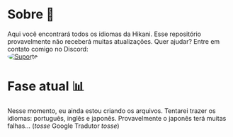 # Sobre 📜
Aqui você encontrará todos os idiomas da Hikani.
Esse repositório provavelmente não receberá muitas atualizações.
Quer ajudar? Entre em contato comigo no Discord:
<br/>
<a href="https://discord.gg/G3wrqEa"> <img style="border-radius:100%;" src="https://discordapp.com/api/guilds/400297081178423308/widget.png?style=banner4" alt="Suporte"></a>

# Fase atual 📊
Nesse momento, eu ainda estou criando os arquivos.
Tentarei trazer os idiomas: português, inglês e japonês.
Provavelmente o japonês terá muitas falhas... (*tosse* Google Tradutor *tosse*)
